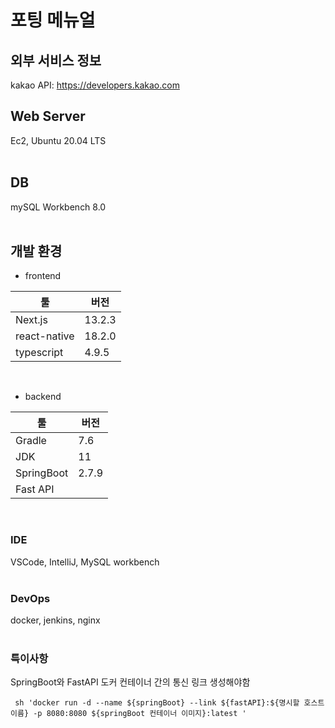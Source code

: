 # 포팅 메뉴얼

## 외부 서비스 정보
kakao API: https://developers.kakao.com


## Web Server
Ec2, Ubuntu 20.04 LTS<br/><br/>

## DB
mySQL Workbench  8.0<br/><br/>

## 개발 환경
- frontend

|툴|버전|
|---|---|
|Next.js|13.2.3|
|react-native|18.2.0|
|typescript|4.9.5|
<br/>

- backend

|툴|버전|
|---|---|
|Gradle|7.6|
|JDK|11|
|SpringBoot|2.7.9|
|Fast API||
<br/>

### IDE
VSCode, IntelliJ, MySQL workbench
<br/>
<br/>

### DevOps
docker, jenkins, nginx
<br/><br/>


### 특이사항
SpringBoot와 FastAPI 도커 컨테이너 간의 통신 링크 생성해야함
```
 sh 'docker run -d --name ${springBoot} --link ${fastAPI}:${명시할 호스트 이름} -p 8080:8080 ${springBoot 컨테이너 이미지}:latest '